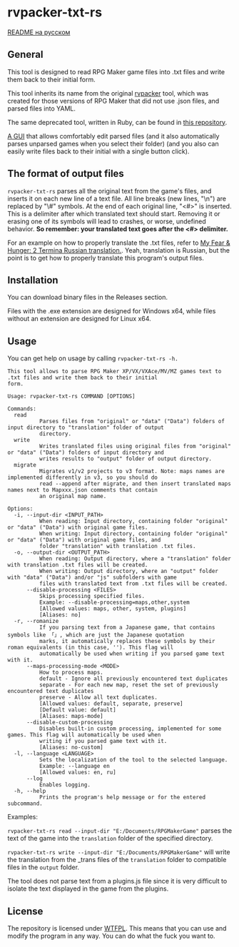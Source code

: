 # rvpacker-txt-rs

[README на русском](./README-ru.md)

## General

This tool is designed to read RPG Maker game files into .txt files and write them back to their initial form.

This tool inherits its name from the original [rvpacker](https://github.com/Syncsecure/rvpacker) tool, which was created for those versions of RPG Maker that did not use .json files, and parsed files into YAML.

The same deprecated tool, written in Ruby, can be found in [this repository](https://github.com/savannstm/rvpacker-txt).

[A GUI](https://github.com/savannstm/rpgm-translation-gui) that allows comfortably edit parsed files (and it also automatically parses unparsed games when you select their folder) (and you also can easily write files back to their initial with a single button click).

## The format of output files

`rvpacker-txt-rs` parses all the original text from the game's files, and inserts it on each new line of a text file. All line breaks (new lines, "\n") are replaced by "\\#" symbols.
At the end of each original line, "<#>" is inserted. This is a delimiter after which translated text should start. Removing it or erasing one of its symbols will lead to crashes, or worse, undefined behavior. **So remember: your translated text goes after the <#> delimiter.**

For an example on how to properly translate the .txt files, refer to [My Fear & Hunger: 2 Termina Russian translation.](https://github.com/savannstm/fh2-termina-translation).
Yeah, translation is Russian, but the point is to get how to properly translate this program's output files.

## Installation

You can download binary files in the Releases section.

Files with the .exe extension are designed for Windows x64, while files without an extension are designed for Linux x64.

## Usage

You can get help on usage by calling `rvpacker-txt-rs -h.`

```text
This tool allows to parse RPG Maker XP/VX/VXAce/MV/MZ games text to .txt files and write them back to their initial
form.

Usage: rvpacker-txt-rs COMMAND [OPTIONS]

Commands:
  read
          Parses files from "original" or "data" ("Data") folders of input directory to "translation" folder of output
          directory.
  write
          Writes translated files using original files from "original" or "data" ("Data") folders of input directory and
          writes results to "output" folder of output directory.
  migrate
          Migrates v1/v2 projects to v3 format. Note: maps names are implemented differently in v3, so you should do
          read --append after migrate, and then insert translated maps names next to Mapxxx.json comments that contain
          an original map name.

Options:
  -i, --input-dir <INPUT_PATH>
          When reading: Input directory, containing folder "original" or "data" ("Data") with original game files.
          When writing: Input directory, containing folder "original" or "data" ("Data") with original game files, and
          folder "translation" with translation .txt files.
  -o, --output-dir <OUTPUT_PATH>
          When reading: Output directory, where a "translation" folder with translation .txt files will be created.
          When writing: Output directory, where an "output" folder with "data" ("Data") and/or "js" subfolders with game
          files with translated text from .txt files will be created.
      --disable-processing <FILES>
          Skips processing specified files.
          Example: --disable-processing=maps,other,system
          [Allowed values: maps, other, system, plugins]
          [Aliases: no]
  -r, --romanize
          If you parsing text from a Japanese game, that contains symbols like 「」, which are just the Japanese quotation
          marks, it automatically replaces these symbols by their roman equivalents (in this case, ''). This flag will
          automatically be used when writing if you parsed game text with it.
      --maps-processing-mode <MODE>
          How to process maps.
          default - Ignore all previously encountered text duplicates
          separate - For each new map, reset the set of previously encountered text duplicates
          preserve - Allow all text duplicates.
          [Allowed values: default, separate, preserve]
          [Default value: default]
          [Aliases: maps-mode]
      --disable-custom-processing
          Disables built-in custom processing, implemented for some games. This flag will automatically be used when
          writing if you parsed game text with it.
          [Aliases: no-custom]
  -l, --language <LANGUAGE>
          Sets the localization of the tool to the selected language.
          Example: --language en
          [Allowed values: en, ru]
      --log
          Enables logging.
  -h, --help
          Prints the program's help message or for the entered subcommand.
```

Examples:

`rvpacker-txt-rs read --input-dir "E:/Documents/RPGMakerGame"` parses the text of the game into the `translation` folder of the specified directory.

`rvpacker-txt-rs write --input-dir "E:/Documents/RPGMakerGame"` will write the translation from the \_trans files of the `translation` folder to compatible files in the `output` folder.

The tool does not parse text from a plugins.js file since it is very difficult to isolate the text displayed in the game from the plugins.

## License

The repository is licensed under [WTFPL](http://www.wtfpl.net/).
This means that you can use and modify the program in any way. You can do what the fuck you want to.
